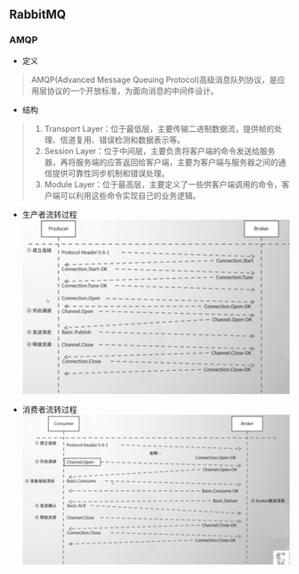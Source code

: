 ## RabbitMQ

### AMQP
* 定义
> AMQP(Advanced Message Queuing Protocol)高级消息队列协议，是应用层协议的一个开放标准，为面向消息的中间件设计。

* 结构
> 1. Transport Layer：位于最低层，主要传输二进制数据流，提供帧的处理、信道复用、错误检测和数据表示等。
> 2. Session Layer：位于中间层，主要负责将客户端的命令发送给服务器，再将服务端的应答返回给客户端，主要为客户端与服务器之间的通信提供可靠性同步机制和错误处理。
> 3. Module Layer：位于最高层，主要定义了一些供客户端调用的命令，客户端可以利用这些命令实现自己的业务逻辑。

* 生产者流转过程
![producer.png](./producer.png)

* 消费者流转过程
![consumer.png](./consumer.png)
